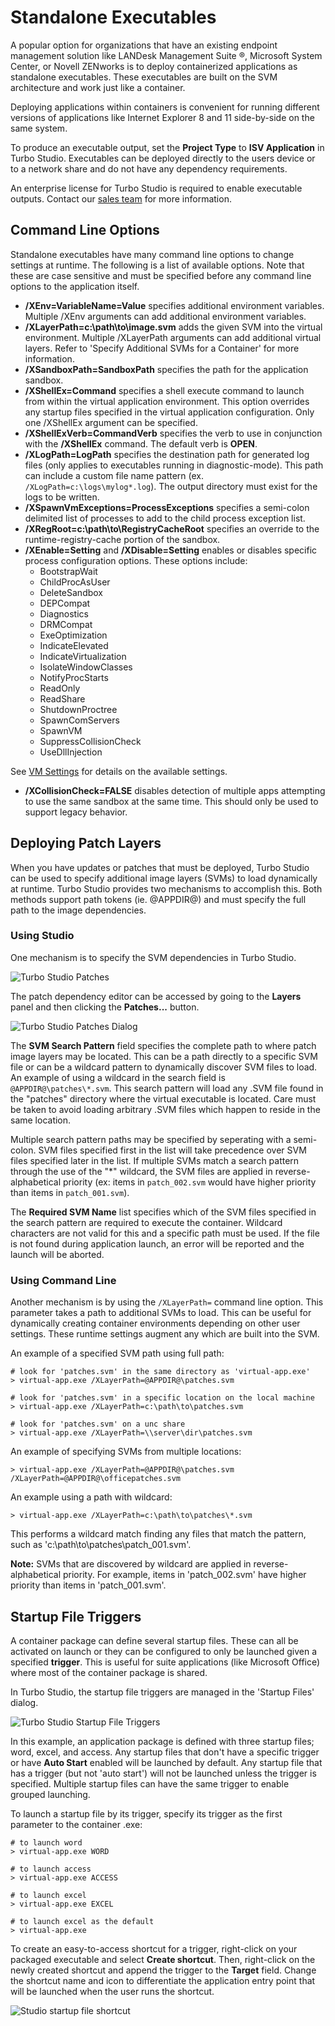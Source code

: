 # Standalone Executables

A popular option for organizations that have an existing endpoint management solution like LANDesk Management Suite &reg;, Microsoft System Center, or Novell ZENworks is to deploy containerized applications as standalone executables. These executables are built on the SVM architecture and work just like a container.

Deploying applications within containers is convenient for running different versions of applications like Internet Explorer 8 and 11 side-by-side on the same system.

To produce an executable output, set the **Project Type** to **ISV Application** in Turbo Studio. Executables can be deployed directly to the users device or to a network share and do not have any dependency requirements.

An enterprise license for Turbo Studio is required to enable executable outputs. Contact our [sales team](mailto:sales@turbo.net) for more information.

## Command Line Options

Standalone executables have many command line options to change settings at runtime. The following is a list of available options. Note that these are case sensitive and must be specified before any command line options to the application itself.

- **/XEnv=VariableName=Value** specifies additional environment variables. Multiple /XEnv arguments can add additional environment variables.
- **/XLayerPath=c:\path\to\image.svm** adds the given SVM into the virtual environment. Multiple /XLayerPath arguments can add additional virtual layers. Refer to 'Specify Additional SVMs for a Container' for more information.
- **/XSandboxPath=SandboxPath** specifies the path for the application sandbox.
- **/XShellEx=Command** specifies a shell execute command to launch from within the virtual application environment. This option overrides any startup files specified in the virtual application configuration. Only one /XShellEx argument can be specified.
- **/XShellExVerb=CommandVerb** specifies the verb to use in conjunction with the **/XShellEx** command. The default verb is **OPEN**.
- **/XLogPath=LogPath** specifies the destination path for generated log files (only applies to executables running in diagnostic-mode). This path can include a custom file name pattern (ex. `/XLogPath=c:\logs\mylog*.log`). The output directory must exist for the logs to be written.
- **/XSpawnVmExceptions=ProcessExceptions** specifies a semi-colon delimited list of processes to add to the child process exception list.
- **/XRegRoot=c:\path\to\RegistryCacheRoot** specifies an override to the runtime-registry-cache portion of the sandbox.
- **/XEnable=Setting** and **/XDisable=Setting** enables or disables specific process configuration options. These options include:
  - BootstrapWait
  - ChildProcAsUser
  - DeleteSandbox
  - DEPCompat
  - Diagnostics
  - DRMCompat
  - ExeOptimization
  - IndicateElevated
  - IndicateVirtualization
  - IsolateWindowClasses
  - NotifyProcStarts
  - ReadOnly
  - ReadShare
  - ShutdownProctree
  - SpawnComServers
  - SpawnVM
  - SuppressCollisionCheck
  - UseDllInjection

See [VM Settings](/client/turbo-vm/runtime-settings) for details on the available settings.

- **/XCollisionCheck=FALSE** disables detection of multiple apps attempting to use the same sandbox at the same time. This should only be used to support legacy behavior.

## Deploying Patch Layers

When you have updates or patches that must be deployed, Turbo Studio can be used to specify additional image layers (SVMs) to load dynamically at runtime. Turbo Studio provides two mechanisms to accomplish this. Both methods support path tokens (ie. @APPDIR@) and must specify the full path to the image dependencies.

### Using Studio

One mechanism is to specify the SVM dependencies in Turbo Studio.

![Turbo Studio Patches](/images/patches.png)

The patch dependency editor can be accessed by going to the **Layers** panel and then clicking the **Patches...** button.

![Turbo Studio Patches Dialog](/images/patchesdlg.png)

The **SVM Search Pattern** field specifies the complete path to where patch image layers may be located. This can be a path directly to a specific SVM file or can be a wildcard pattern to dynamically discover SVM files to load. An example of using a wildcard in the search field is `@APPDIR@\patches\*.svm`. This search pattern will load any .SVM file found in the "patches" directory where the virtual executable is located. Care must be taken to avoid loading arbitrary .SVM files which happen to reside in the same location.

Multiple search pattern paths may be specified by seperating with a semi-colon. SVM files specified first in the list will take precedence over SVM files specified later in the list. If multiple SVMs match a search pattern through the use of the "\*" wildcard, the SVM files are applied in reverse-alphabetical priority (ex: items in `patch_002.svm` would have higher priority than items in `patch_001.svm`).

The **Required SVM Name** list specifies which of the SVM files specified in the search pattern are required to execute the container. Wildcard characters are not valid for this and a specific path must be used. If the file is not found during application launch, an error will be reported and the launch will be aborted.

### Using Command Line

Another mechanism is by using the `/XLayerPath=` command line option. This parameter takes a path to additional SVMs to load. This can be useful for dynamically creating container environments depending on other user settings. These runtime settings augment any which are built into the SVM.

An example of a specified SVM path using full path:

```
# look for 'patches.svm' in the same directory as 'virtual-app.exe'
> virtual-app.exe /XLayerPath=@APPDIR@\patches.svm

# look for 'patches.svm' in a specific location on the local machine
> virtual-app.exe /XLayerPath=c:\path\to\patches.svm

# look for 'patches.svm' on a unc share
> virtual-app.exe /XLayerPath=\\server\dir\patches.svm
```

An example of specifying SVMs from multiple locations:

```
> virtual-app.exe /XLayerPath=@APPDIR@\patches.svm /XLayerPath=@APPDIR@\officepatches.svm
```

An example using a path with wildcard:

```
> virtual-app.exe /XLayerPath=c:\path\to\patches\*.svm
```

This performs a wildcard match finding any files that match the pattern, such as 'c:\path\to\patches\patch_001.svm'.

<b>Note:</b> SVMs that are discovered by wildcard are applied in reverse-alphabetical priority. For example, items in 'patch_002.svm' have higher priority than items in 'patch_001.svm'.

## Startup File Triggers

A container package can define several startup files. These can all be activated on launch or they can be configured to only be launched given a specified <b>trigger</b>. This is useful for suite applications (like Microsoft Office) where most of the container package is shared.

In Turbo Studio, the startup file triggers are managed in the 'Startup Files' dialog.

![Turbo Studio Startup File Triggers](/images/triggers.png)

In this example, an application package is defined with three startup files; word, excel, and access. Any startup files that don't have a specific trigger or have <b>Auto Start</b> enabled will be launched by default. Any startup file that has a trigger (but not 'auto start') will not be launched unless the trigger is specified. Multiple startup files can have the same trigger to enable grouped launching.

To launch a startup file by its trigger, specify its trigger as the first parameter to the container .exe:

```
# to launch word
> virtual-app.exe WORD

# to launch access
> virtual-app.exe ACCESS

# to launch excel
> virtual-app.exe EXCEL

# to launch excel as the default
> virtual-app.exe
```

To create an easy-to-access shortcut for a trigger, right-click on your packaged executable and select **Create shortcut**. Then, right-click on the newly created shortcut and append the trigger to the **Target** field. Change the shortcut name and icon to differentiate the application entry point that will be launched when the user runs the shortcut.

![Studio startup file shortcut](/images/triggers2.png)
